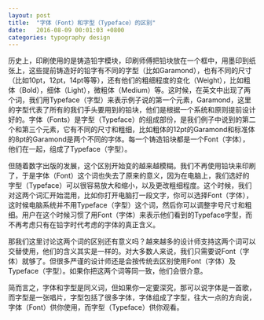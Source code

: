 ```yaml
---
layout: post
title:  "字体（Font）和字型（Typeface）的区别"
date:   2016-08-09 00:01:03 +0800
categories: typography design
---
```


历史上，印刷使用的是铸造铅字模块，印刷师傅把铅块放在一个框中，用墨印到纸张上，这些提前铸造好的铅字有不同的字型（比如Garamond），也有不同的尺寸（比如10pt，12pt，14pt等等），还有他们的粗细程度的变化（Weight），比如粗体（Bold），细体（Light），微粗体（Medium）等。这时候，在英文中出现了两个词，我们用Typeface（字型）来表示例子说的第一个元素，Garamond，这里的字型代表了所有的我们手头要用到的铅块，他们是根据一个系统和原则提前设计好的。字体（Fonts）是字型（Typeface）的组成部份，是我们例子中说到的第二个和第三个元素，它有不同的尺寸和粗细，比如粗体的12pt的Garamond和标准体的8pt的Garamond是两个不同的字体。每一个铸造铅块都是一个Font（字体），他们在一起，组成了Typeface（字型）。

但随着数字出版的发展，这个区别开始变的越来越模糊。我们不再使用铅块来印刷了，于是字体（Font）这个词也失去了原来的意义，因为在电脑上，我们选好的字型（Typeface）可以很容易放大和缩小，以及更改粗细程度。这个时候，我们对这两个词汇开始混用，比如你打开电脑打一段文字，你可以选择Font（字体），这时候电脑系统并不用Typeface（字型）这个词，然后你可以调整字号尺寸和粗细。用户在这个时候习惯了用Font（字体）来表示他们看到的Typeface字型，而不再考虑只有在铅字时代考虑的字体的真正含义。

那我们这里讨论这两个词的区别还有意义吗？越来越多的设计师支持这两个词可以交替使用，他们的含义其实是一样的。对大多数人来说，我们只需要说Font（字体）就够了。但很多严谨的设计师还是会按传统去区别使用Font（字体）及Typeface（字型）。如果你把这两个词等同一致，他们会很介意。

简而言之，字体和字型是同义词，但如果你一定要深究，那可以说字体是一首歌，而字型是一张唱片，字型包括了很多字体，字体组成了字型，往大一点的方向说，字体（Font）供你使用，而字型（Typeface）供你观看。
